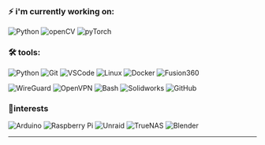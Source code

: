 

<!--
Here are some ideas to get you started:

- 🔭 I’m currently working on ...
- 🌱 I’m currently learning ...
- 👯 I’m looking to collaborate on ...
- 🤔 I’m looking for help with ...
- 💬 Ask me about ...
- 📫 How to reach me: ...
- ⚡ Fun fact: ...
-->

<!-- [![](https://img.shields.io/badge/LinkedIn-seth--scott-blue?logo=LinkedIn&logoColor=blue&labelColor=black)][linkedin] -->
<!-- [![](https://img.shields.io/badge/Gmail-s.scottvancouverwa%40gmail.com-red?logo=Gmail&logoColor=Red&labelColor=black)][gmail] -->

### ⚡ **i'm currently working on:**

![Python](https://img.shields.io/badge/-Python-000000?style=flat&logo=python)
![openCV](https://img.shields.io/badge/-OpenCV-000000?style=flat&logo=openCV&logoColor=5C3EE8)
![pyTorch](https://img.shields.io/badge/-pyTorch-000000?style=flat&logo=pyTorch)




### 🛠 **tools:**
![Python](https://img.shields.io/badge/-Python-000000?style=flat&logo=python)
![Git](https://img.shields.io/badge/-Git-000000?style=flat&logo=git)
![VSCode](https://img.shields.io/badge/-VSCode-000000?style=flat&logo=visual-studio-code&logoColor=blue)
![Linux](https://img.shields.io/badge/-Linux-000000?style=flat&logo=linux)
![Docker](https://img.shields.io/badge/-Docker-000000?style=flat&logo=docker)
![Fusion360](https://img.shields.io/badge/-Fusion360-000000?style=flat&logo=autodesk)

![WireGuard](https://img.shields.io/badge/-WireGuard-000000?style=flat&logo=wireguard&logoColor=88171A)
![OpenVPN](https://img.shields.io/badge/-OpenVPN-000000?style=flat&logo=openvpn&logoColor)
![Bash](https://img.shields.io/badge/-Bash-000000?style=flat&logo=gnubash)
![Solidworks](https://img.shields.io/badge/-SolidWorks-000000?style=flat&logo=dassaultsystemes)
![GitHub](https://img.shields.io/badge/-GitHub-000000?style=flat&logo=github&logoColor=FFFFFF)

###  🧬**interests**
![Arduino](https://img.shields.io/badge/-Arduino-000000?style=flat&logo=arduino)
![Raspberry Pi](https://img.shields.io/badge/-Raspberry%20Pi-000000?style=flat&logo=raspberrypi&logoColor=A22846)
![Unraid](https://img.shields.io/badge/-Unraid-000000?style=flat&logo=unraid)
![TrueNAS](https://img.shields.io/badge/-TrueNAS-000000?style=flat&logo=truenas)
![Blender](https://img.shields.io/badge/-Blender-000000?style=flat&logo=blender)

---



</details>

[linkedin]: https://www.linkedin.com/in/seth-scott-95b9481b5/
[gmail]: mailto:s.scottvancouverwa@gmail.com
[hackerrank]: https://www.hackerrank.com/joseph_zabaleta
[webdevplaylist]: https://www.youtube.com/playlist?list=PLkwxH9e_vrAJ0WbEsFA9W3I1W-g_BTsbt
[jsplaylist]: https://www.youtube.com/playlist?list=PLkwxH9e_vrALRJKu7wfXby3MKeflhTu6B
[cssplaylist]: https://www.youtube.com/playlist?list=PLkwxH9e_vrALSdvZuEh6gqQdmDoDIoqz4
[reactplaylist]: https://www.youtube.com/playlist?list=PLkwxH9e_vrAK4TdffpxKY3QGyHCpxFcQ0